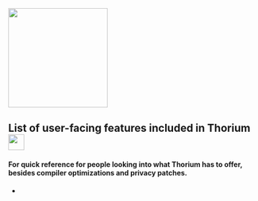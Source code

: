 <img src="https://github.com/Alex313031/thorium/blob/main/logos/STAGING/Thorium90_504.jpg" width="200">

## List of user-facing features included in Thorium <img src="https://raw.githubusercontent.com/Alex313031/thorium/main/logos/NEW/patches.png" width="32">

#### For quick reference for people looking into what Thorium has to offer, besides compiler optimizations and privacy patches.

 - 
